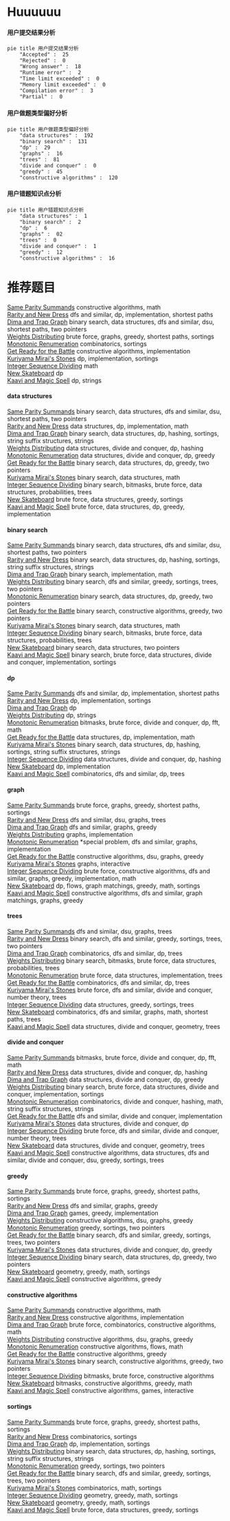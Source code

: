 # Huuuuuu
<!-- tabs:start -->
#### **用户提交结果分析**

```mermaid
pie title 用户提交结果分析
    "Accepted" :  25
    "Rejected" :  0
    "Wrong answer" :  18
    "Runtime error" :  2
    "Time limit exceeded" :  0
    "Memory limit exceeded" :  0
    "Compilation error" :  3
    "Partial" :  0
```
#### **用户做题类型偏好分析**

```mermaid
pie title 用户做题类型偏好分析
    "data structures" :  192
    "binary search" :  131
    "dp" :  29
    "graphs" :  16
    "trees" :  81
    "divide and conquer" :  0
    "greedy" :  45
    "constructive algorithms" :  120
```
#### **用户错题知识点分析**

```mermaid
pie title 用户错题知识点分析
    "data structures" :  1
    "binary search" :  2
    "dp" :  6
    "graphs" :  02
    "trees" :  0
    "divide and conquer" :  1
    "greedy" :  12
    "constructive algorithms" :  16
```
<!-- tabs:end -->
# 推荐题目
[Same Parity Summands](http://codeforces.com/problemset/problem/1352/B)		constructive algorithms,
                        math		  
[Rarity and New Dress](http://codeforces.com/problemset/problem/1393/D)		dfs and similar,
                        dp,
                        implementation,
                        shortest paths		  
[Dima and Trap Graph](http://codeforces.com/problemset/problem/366/D)		binary search,
                        data structures,
                        dfs and similar,
                        dsu,
                        shortest paths,
                        two pointers		  
[Weights Distributing](http://codeforces.com/problemset/problem/1343/E)		brute force,
                        graphs,
                        greedy,
                        shortest paths,
                        sortings		  
[Monotonic Renumeration](http://codeforces.com/problemset/problem/1102/E)		combinatorics,
                        sortings		  
[Get Ready for the Battle](http://codeforces.com/problemset/problem/1119/G)		constructive algorithms,
                        implementation		  
[Kuriyama Mirai's Stones](http://codeforces.com/problemset/problem/433/B)		dp,
                        implementation,
                        sortings		  
[Integer Sequence Dividing](http://codeforces.com/problemset/problem/1102/A)		math		  
[New Skateboard](http://codeforces.com/problemset/problem/628/B)		dp		  
[Kaavi and Magic Spell](http://codeforces.com/problemset/problem/1336/C)		dp,
                        strings		  
<!-- tabs:start -->
#### **data structures**
[Same Parity Summands](http://codeforces.com/problemset/problem/366/D)		binary search,
                        data structures,
                        dfs and similar,
                        dsu,
                        shortest paths,
                        two pointers		  
[Rarity and New Dress](http://codeforces.com/problemset/problem/362/C)		data structures,
                        dp,
                        implementation,
                        math		  
[Dima and Trap Graph](http://codeforces.com/problemset/problem/1129/C)		binary search,
                        data structures,
                        dp,
                        hashing,
                        sortings,
                        string suffix structures,
                        strings		  
[Weights Distributing](https://codeforces.com/contest/1240/problem/D)		data structures,
                        divide and conquer,
                        dp,
                        hashing		  
[Monotonic Renumeration](http://codeforces.com/problemset/problem/1442/D)		data structures,
                        divide and conquer,
                        dp,
                        greedy		  
[Get Ready for the Battle](http://codeforces.com/problemset/problem/1492/C)		binary search,
                        data structures,
                        dp,
                        greedy,
                        two pointers		  
[Kuriyama Mirai's Stones](http://codeforces.com/problemset/problem/1490/G)		binary search,
                        data structures,
                        math		  
[Integer Sequence Dividing](http://codeforces.com/problemset/problem/1479/D)		binary search,
                        bitmasks,
                        brute force,
                        data structures,
                        probabilities,
                        trees		  
[New Skateboard](http://codeforces.com/problemset/problem/1497/A)		brute force,
                        data structures,
                        greedy,
                        sortings		  
[Kaavi and Magic Spell](http://codeforces.com/problemset/problem/1491/C)		brute force,
                        data structures,
                        dp,
                        greedy,
                        implementation		  
#### **binary search**
[Same Parity Summands](http://codeforces.com/problemset/problem/366/D)		binary search,
                        data structures,
                        dfs and similar,
                        dsu,
                        shortest paths,
                        two pointers		  
[Rarity and New Dress](http://codeforces.com/problemset/problem/1129/C)		binary search,
                        data structures,
                        dp,
                        hashing,
                        sortings,
                        string suffix structures,
                        strings		  
[Dima and Trap Graph](http://codeforces.com/problemset/problem/837/E)		binary search,
                        implementation,
                        math		  
[Weights Distributing](http://codeforces.com/problemset/problem/1399/E2)		binary search,
                        dfs and similar,
                        greedy,
                        sortings,
                        trees,
                        two pointers		  
[Monotonic Renumeration](http://codeforces.com/problemset/problem/1492/C)		binary search,
                        data structures,
                        dp,
                        greedy,
                        two pointers		  
[Get Ready for the Battle](http://codeforces.com/problemset/problem/1463/D)		binary search,
                        constructive algorithms,
                        greedy,
                        two pointers		  
[Kuriyama Mirai's Stones](http://codeforces.com/problemset/problem/1490/G)		binary search,
                        data structures,
                        math		  
[Integer Sequence Dividing](http://codeforces.com/problemset/problem/1479/D)		binary search,
                        bitmasks,
                        brute force,
                        data structures,
                        probabilities,
                        trees		  
[New Skateboard](http://codeforces.com/problemset/problem/1436/E)		binary search,
                        data structures,
                        two pointers		  
[Kaavi and Magic Spell](http://codeforces.com/problemset/problem/1461/D)		binary search,
                        brute force,
                        data structures,
                        divide and conquer,
                        implementation,
                        sortings		  
#### **dp**
[Same Parity Summands](http://codeforces.com/problemset/problem/1393/D)		dfs and similar,
                        dp,
                        implementation,
                        shortest paths		  
[Rarity and New Dress](http://codeforces.com/problemset/problem/433/B)		dp,
                        implementation,
                        sortings		  
[Dima and Trap Graph](http://codeforces.com/problemset/problem/628/B)		dp		  
[Weights Distributing](http://codeforces.com/problemset/problem/1336/C)		dp,
                        strings		  
[Monotonic Renumeration](https://codeforces.com/contest/663/problem/E)		bitmasks,
                        brute force,
                        divide and conquer,
                        dp,
                        fft,
                        math		  
[Get Ready for the Battle](http://codeforces.com/problemset/problem/362/C)		data structures,
                        dp,
                        implementation,
                        math		  
[Kuriyama Mirai's Stones](http://codeforces.com/problemset/problem/1129/C)		binary search,
                        data structures,
                        dp,
                        hashing,
                        sortings,
                        string suffix structures,
                        strings		  
[Integer Sequence Dividing](https://codeforces.com/contest/1240/problem/D)		data structures,
                        divide and conquer,
                        dp,
                        hashing		  
[New Skateboard](http://codeforces.com/problemset/problem/407/B)		dp,
                        implementation		  
[Kaavi and Magic Spell](https://codeforces.com/contest/1173/problem/D)		combinatorics,
                        dfs and similar,
                        dp,
                        trees		  
#### **graph**
[Same Parity Summands](http://codeforces.com/problemset/problem/1343/E)		brute force,
                        graphs,
                        greedy,
                        shortest paths,
                        sortings		  
[Rarity and New Dress](http://codeforces.com/problemset/problem/466/E)		dfs and similar,
                        dsu,
                        graphs,
                        trees		  
[Dima and Trap Graph](http://codeforces.com/problemset/problem/1250/N)		dfs and similar,
                        graphs,
                        greedy		  
[Weights Distributing](http://codeforces.com/problemset/problem/1255/B)		graphs,
                        implementation		  
[Monotonic Renumeration](http://codeforces.com/problemset/problem/770/C)		*special problem,
                        dfs and similar,
                        graphs,
                        implementation		  
[Get Ready for the Battle](http://codeforces.com/problemset/problem/209/C)		constructive algorithms,
                        dsu,
                        graphs,
                        greedy		  
[Kuriyama Mirai's Stones](http://codeforces.com/problemset/problem/1142/E)		graphs,
                        interactive		  
[Integer Sequence Dividing](http://codeforces.com/problemset/problem/1487/C)		brute force,
                        constructive algorithms,
                        dfs and similar,
                        graphs,
                        greedy,
                        implementation,
                        math		  
[New Skateboard](http://codeforces.com/problemset/problem/1437/C)		dp,
                        flows,
                        graph matchings,
                        greedy,
                        math,
                        sortings		  
[Kaavi and Magic Spell](http://codeforces.com/problemset/problem/1470/D)		constructive algorithms,
                        dfs and similar,
                        graph matchings,
                        graphs,
                        greedy		  
#### **trees**
[Same Parity Summands](http://codeforces.com/problemset/problem/466/E)		dfs and similar,
                        dsu,
                        graphs,
                        trees		  
[Rarity and New Dress](http://codeforces.com/problemset/problem/1399/E2)		binary search,
                        dfs and similar,
                        greedy,
                        sortings,
                        trees,
                        two pointers		  
[Dima and Trap Graph](https://codeforces.com/contest/1173/problem/D)		combinatorics,
                        dfs and similar,
                        dp,
                        trees		  
[Weights Distributing](http://codeforces.com/problemset/problem/1479/D)		binary search,
                        bitmasks,
                        brute force,
                        data structures,
                        probabilities,
                        trees		  
[Monotonic Renumeration](http://codeforces.com/problemset/problem/1511/C)		brute force,
                        data structures,
                        implementation,
                        trees		  
[Get Ready for the Battle](http://codeforces.com/problemset/problem/1499/F)		combinatorics,
                        dfs and similar,
                        dp,
                        trees		  
[Kuriyama Mirai's Stones](http://codeforces.com/problemset/problem/1491/E)		brute force,
                        dfs and similar,
                        divide and conquer,
                        number theory,
                        trees		  
[Integer Sequence Dividing](http://codeforces.com/problemset/problem/1466/D)		data structures,
                        greedy,
                        sortings,
                        trees		  
[New Skateboard](http://codeforces.com/problemset/problem/1495/D)		combinatorics,
                        dfs and similar,
                        graphs,
                        math,
                        shortest paths,
                        trees		  
[Kaavi and Magic Spell](http://codeforces.com/problemset/problem/1303/G)		data structures,
                        divide and conquer,
                        geometry,
                        trees		  
#### **divide and conquer**
[Same Parity Summands](https://codeforces.com/contest/663/problem/E)		bitmasks,
                        brute force,
                        divide and conquer,
                        dp,
                        fft,
                        math		  
[Rarity and New Dress](https://codeforces.com/contest/1240/problem/D)		data structures,
                        divide and conquer,
                        dp,
                        hashing		  
[Dima and Trap Graph](http://codeforces.com/problemset/problem/1442/D)		data structures,
                        divide and conquer,
                        dp,
                        greedy		  
[Weights Distributing](http://codeforces.com/problemset/problem/1461/D)		binary search,
                        brute force,
                        data structures,
                        divide and conquer,
                        implementation,
                        sortings		  
[Monotonic Renumeration](http://codeforces.com/problemset/problem/1466/G)		combinatorics,
                        divide and conquer,
                        hashing,
                        math,
                        string suffix structures,
                        strings		  
[Get Ready for the Battle](http://codeforces.com/problemset/problem/1490/D)		dfs and similar,
                        divide and conquer,
                        implementation		  
[Kuriyama Mirai's Stones](https://codeforces.com/contest/1483/problem/C)		data structures,
                        divide and conquer,
                        dp		  
[Integer Sequence Dividing](http://codeforces.com/problemset/problem/1491/E)		brute force,
                        dfs and similar,
                        divide and conquer,
                        number theory,
                        trees		  
[New Skateboard](http://codeforces.com/problemset/problem/1303/G)		data structures,
                        divide and conquer,
                        geometry,
                        trees		  
[Kaavi and Magic Spell](http://codeforces.com/problemset/problem/1494/D)		constructive algorithms,
                        data structures,
                        dfs and similar,
                        divide and conquer,
                        dsu,
                        greedy,
                        sortings,
                        trees		  
#### **greedy**
[Same Parity Summands](http://codeforces.com/problemset/problem/1343/E)		brute force,
                        graphs,
                        greedy,
                        shortest paths,
                        sortings		  
[Rarity and New Dress](http://codeforces.com/problemset/problem/1250/N)		dfs and similar,
                        graphs,
                        greedy		  
[Dima and Trap Graph](http://codeforces.com/problemset/problem/914/B)		games,
                        greedy,
                        implementation		  
[Weights Distributing](http://codeforces.com/problemset/problem/209/C)		constructive algorithms,
                        dsu,
                        graphs,
                        greedy		  
[Monotonic Renumeration](http://codeforces.com/problemset/problem/853/B)		greedy,
                        sortings,
                        two pointers		  
[Get Ready for the Battle](http://codeforces.com/problemset/problem/1399/E2)		binary search,
                        dfs and similar,
                        greedy,
                        sortings,
                        trees,
                        two pointers		  
[Kuriyama Mirai's Stones](http://codeforces.com/problemset/problem/1442/D)		data structures,
                        divide and conquer,
                        dp,
                        greedy		  
[Integer Sequence Dividing](http://codeforces.com/problemset/problem/1492/C)		binary search,
                        data structures,
                        dp,
                        greedy,
                        two pointers		  
[New Skateboard](https://codeforces.com/contest/1496/problem/C)		geometry,
                        greedy,
                        math,
                        sortings		  
[Kaavi and Magic Spell](http://codeforces.com/problemset/problem/1493/A)		constructive algorithms,
                        greedy		  
#### **constructive algorithms**
[Same Parity Summands](http://codeforces.com/problemset/problem/1352/B)		constructive algorithms,
                        math		  
[Rarity and New Dress](http://codeforces.com/problemset/problem/1119/G)		constructive algorithms,
                        implementation		  
[Dima and Trap Graph](https://codeforces.com/contest/816/problem/D)		brute force,
                        combinatorics,
                        constructive algorithms,
                        math		  
[Weights Distributing](http://codeforces.com/problemset/problem/209/C)		constructive algorithms,
                        dsu,
                        graphs,
                        greedy		  
[Monotonic Renumeration](http://codeforces.com/problemset/problem/457/E)		constructive algorithms,
                        flows,
                        math		  
[Get Ready for the Battle](http://codeforces.com/problemset/problem/1493/A)		constructive algorithms,
                        greedy		  
[Kuriyama Mirai's Stones](http://codeforces.com/problemset/problem/1463/D)		binary search,
                        constructive algorithms,
                        greedy,
                        two pointers		  
[Integer Sequence Dividing](https://codeforces.com/contest/1456/problem/B)		bitmasks,
                        brute force,
                        constructive algorithms		  
[New Skateboard](http://codeforces.com/problemset/problem/1492/D)		bitmasks,
                        constructive algorithms,
                        greedy,
                        math		  
[Kaavi and Magic Spell](https://codeforces.com/contest/1504/problem/D)		constructive algorithms,
                        games,
                        interactive		  
#### **sortings**
[Same Parity Summands](http://codeforces.com/problemset/problem/1343/E)		brute force,
                        graphs,
                        greedy,
                        shortest paths,
                        sortings		  
[Rarity and New Dress](http://codeforces.com/problemset/problem/1102/E)		combinatorics,
                        sortings		  
[Dima and Trap Graph](http://codeforces.com/problemset/problem/433/B)		dp,
                        implementation,
                        sortings		  
[Weights Distributing](http://codeforces.com/problemset/problem/1129/C)		binary search,
                        data structures,
                        dp,
                        hashing,
                        sortings,
                        string suffix structures,
                        strings		  
[Monotonic Renumeration](http://codeforces.com/problemset/problem/853/B)		greedy,
                        sortings,
                        two pointers		  
[Get Ready for the Battle](http://codeforces.com/problemset/problem/1399/E2)		binary search,
                        dfs and similar,
                        greedy,
                        sortings,
                        trees,
                        two pointers		  
[Kuriyama Mirai's Stones](http://codeforces.com/problemset/problem/1444/B)		combinatorics,
                        math,
                        sortings		  
[Integer Sequence Dividing](https://codeforces.com/contest/1496/problem/C)		geometry,
                        greedy,
                        math,
                        sortings		  
[New Skateboard](http://codeforces.com/problemset/problem/1495/A)		geometry,
                        greedy,
                        math,
                        sortings		  
[Kaavi and Magic Spell](http://codeforces.com/problemset/problem/1497/A)		brute force,
                        data structures,
                        greedy,
                        sortings		  
<!-- tabs:end -->
